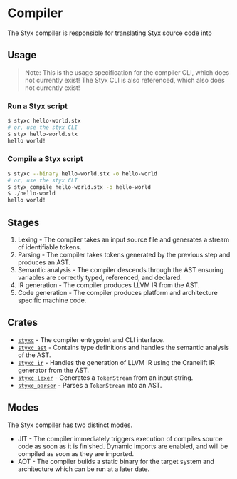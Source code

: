 # Compiler

The Styx compiler is responsible for translating Styx source code into

## Usage

> Note: This is the usage specification for the compiler CLI, which does not currently exist! The Styx CLI is also referenced, which also does not currently exist!

### Run a Styx script

```sh
$ styxc hello-world.stx
# or, use the styx CLI
$ styx hello-world.stx
hello world!
```

### Compile a Styx script

```sh
$ styxc --binary hello-world.stx -o hello-world
# or, use the styx CLI
$ styx compile hello-world.stx -o hello-world
$ ./hello-world
hello world!
```

## Stages

1. Lexing - The compiler takes an input source file and generates a stream of identifiable tokens.
2. Parsing - The compiler takes tokens generated by the previous step and produces an AST.
3. Semantic analysis - The compiler descends through the AST ensuring variables are correctly typed, referenced, and declared.
4. IR generation - The compiler produces LLVM IR from the AST.
5. Code generation - The compiler produces platform and architecture specific machine code.

## Crates

-   [`styxc`](./styxc) - The compiler entrypoint and CLI interface.
-   [`styxc_ast`](./styxc_ast) - Contains type definitions and handles the semantic analysis of the AST.
-   [`styxc_ir`](./styxc_ir) - Handles the generation of LLVM IR using the Cranelift IR generator from the AST.
-   [`styxc_lexer`](./styxc_lexer) - Generates a `TokenStream` from an input string.
-   [`styxc_parser`](./styxc_parser) - Parses a `TokenStream` into an AST.

## Modes

The Styx compiler has two distinct modes.

-   JIT - The compiler immediately triggers execution of compiles source code as soon as it is finished. Dynamic imports are enabled, and will be compiled as soon as they are imported.
-   AOT - The compiler builds a static binary for the target system and architecture which can be run at a later date.
